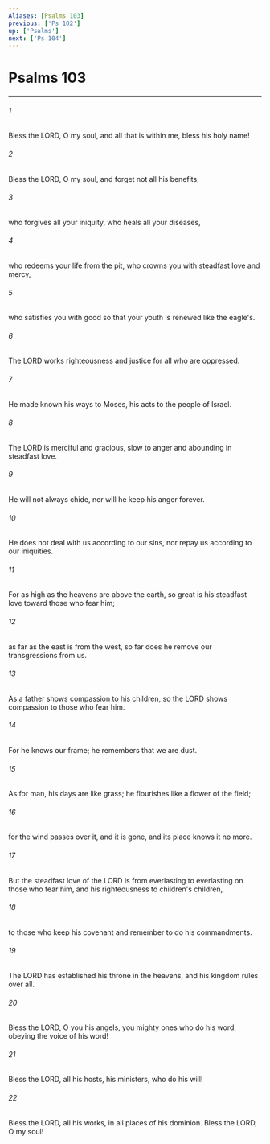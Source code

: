 ```yaml
---
Aliases: [Psalms 103]
previous: ['Ps 102']
up: ['Psalms']
next: ['Ps 104']
---
```

# Psalms 103

***

 

###### 1 
Bless the LORD, O my soul, 
 and all that is within me, 
 bless his holy name! 
 
 

###### 2 
Bless the LORD, O my soul, 
 and forget not all his benefits, 
 
 

###### 3 
who forgives all your iniquity, 
 who heals all your diseases, 
 
 

###### 4 
who redeems your life from the pit, 
 who crowns you with steadfast love and mercy, 
 
 

###### 5 
who satisfies you with good 
 so that your youth is renewed like the eagle's.
 
 

###### 6 
The LORD works righteousness 
 and justice for all who are oppressed. 
 
 

###### 7 
He made known his ways to Moses, 
 his acts to the people of Israel. 
 
 

###### 8 
The LORD is merciful and gracious, 
 slow to anger and abounding in steadfast love. 
 
 

###### 9 
He will not always chide, 
 nor will he keep his anger forever. 
 
 

###### 10 
He does not deal with us according to our sins, 
 nor repay us according to our iniquities. 
 
 

###### 11 
For as high as the heavens are above the earth, 
 so great is his steadfast love toward those who fear him; 
 
 

###### 12 
as far as the east is from the west, 
 so far does he remove our transgressions from us. 
 
 

###### 13 
As a father shows compassion to his children, 
 so the LORD shows compassion to those who fear him. 
 
 

###### 14 
For he knows our frame; 
 he remembers that we are dust.
 
 

###### 15 
As for man, his days are like grass; 
 he flourishes like a flower of the field; 
 
 

###### 16 
for the wind passes over it, and it is gone, 
 and its place knows it no more. 
 
 

###### 17 
But the steadfast love of the LORD is from everlasting to everlasting on those who fear him, 
 and his righteousness to children's children, 
 
 

###### 18 
to those who keep his covenant 
 and remember to do his commandments. 
 
 

###### 19 
The LORD has established his throne in the heavens, 
 and his kingdom rules over all.
 
 

###### 20 
Bless the LORD, O you his angels, 
 you mighty ones who do his word, 
 obeying the voice of his word! 
 
 

###### 21 
Bless the LORD, all his hosts, 
 his ministers, who do his will! 
 
 

###### 22 
Bless the LORD, all his works, 
 in all places of his dominion. 
 Bless the LORD, O my soul!
 
